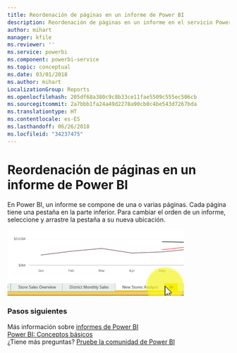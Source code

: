 ```yaml
---
title: Reordenación de páginas en un informe de Power BI
description: Reordenación de páginas en un informe en el servicio Power BI y en Power BI Desktop
author: mihart
manager: kfile
ms.reviewer: ''
ms.service: powerbi
ms.component: powerbi-service
ms.topic: conceptual
ms.date: 03/01/2018
ms.author: mihart
LocalizationGroup: Reports
ms.openlocfilehash: 205df68a380c9c8b33ce11fae5509c555ec506cb
ms.sourcegitcommit: 2a7bbb1fa24a49d2278a90cb0c4be543d7267bda
ms.translationtype: HT
ms.contentlocale: es-ES
ms.lasthandoff: 06/26/2018
ms.locfileid: "34237475"
---
```

# <a name="reorder-pages-in-a-report-in-power-bi"></a>Reordenación de páginas en un informe de Power BI
En Power BI, un informe se compone de una o varias páginas.  Cada página tiene una pestaña en la parte inferior.  Para cambiar el orden de un informe, seleccione y arrastre la pestaña a su nueva ubicación.

![Vídeo](media/service-report-reorder-pages/reorder.gif)

### <a name="next-steps"></a>Pasos siguientes
Más información sobre [informes de Power BI](service-reports.md)  
[Power BI: Conceptos básicos](service-basic-concepts.md)  
¿Tiene más preguntas? [Pruebe la comunidad de Power BI](http://community.powerbi.com/)


